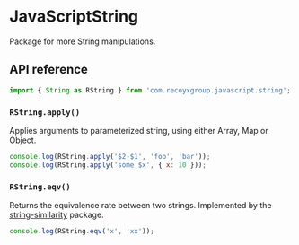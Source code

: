 # JavaScriptString

Package for more String manipulations.

## API reference

```js
import { String as RString } from 'com.recoyxgroup.javascript.string';
```

### `RString.apply()`

Applies arguments to parameterized string, using either Array, Map or Object.

```js
console.log(RString.apply('$2-$1', 'foo', 'bar'));
console.log(RString.apply('some $x', { x: 10 }));
```

### `RString.eqv()`

Returns the equivalence rate between two strings. Implemented by the [string-similarity](https://www.npmjs.com/package/string-similarity#comparetwostringsstring1-string2) package.

```js
console.log(RString.eqv('x', 'xx'));
```